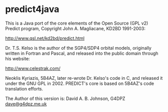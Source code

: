 predict4java
============

This is a Java port of the core elements of the Open Source (GPL v2) Predict program, Copyright John A. Magliacane, KD2BD 1991-2003:

http://www.qsl.net/kd2bd/predict.html

Dr. T.S. Kelso is the author of the SGP4/SDP4 orbital models, originally written in Fortran and Pascal, and released into the public domain through his website:

http://www.celestrak.com/

Neoklis Kyriazis, 5B4AZ, later re-wrote Dr. Kelso's code in C, and released it under the GNU GPL in 2002. PREDICT's core is based on 5B4AZ's code translation efforts.

The Author of this version is: David A. B. Johnson, G4DPZ <dave@g4dpz.me.uk>
